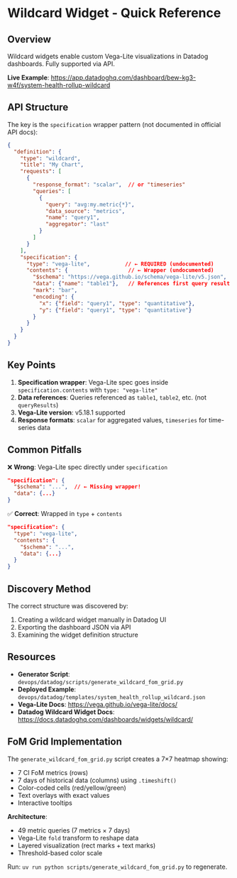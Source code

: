 # Wildcard Widget - Quick Reference

## Overview

Wildcard widgets enable custom Vega-Lite visualizations in Datadog dashboards. Fully supported via API.

**Live Example**: https://app.datadoghq.com/dashboard/bew-kg3-w4f/system-health-rollup-wildcard

## API Structure

The key is the `specification` wrapper pattern (not documented in official API docs):

```json
{
  "definition": {
    "type": "wildcard",
    "title": "My Chart",
    "requests": [
      {
        "response_format": "scalar",  // or "timeseries"
        "queries": [
          {
            "query": "avg:my.metric{*}",
            "data_source": "metrics",
            "name": "query1",
            "aggregator": "last"
          }
        ]
      }
    ],
    "specification": {
      "type": "vega-lite",           // ← REQUIRED (undocumented)
      "contents": {                   // ← Wrapper (undocumented)
        "$schema": "https://vega.github.io/schema/vega-lite/v5.json",
        "data": {"name": "table1"},   // References first query result
        "mark": "bar",
        "encoding": {
          "x": {"field": "query1", "type": "quantitative"},
          "y": {"field": "query1", "type": "quantitative"}
        }
      }
    }
  }
}
```

## Key Points

1. **Specification wrapper**: Vega-Lite spec goes inside `specification.contents` with `type: "vega-lite"`
2. **Data references**: Queries referenced as `table1`, `table2`, etc. (not `queryResults`)
3. **Vega-Lite version**: v5.18.1 supported
4. **Response formats**: `scalar` for aggregated values, `timeseries` for time-series data

## Common Pitfalls

❌ **Wrong**: Vega-Lite spec directly under `specification`
```json
"specification": {
  "$schema": "...",  // ← Missing wrapper!
  "data": {...}
}
```

✅ **Correct**: Wrapped in `type` + `contents`
```json
"specification": {
  "type": "vega-lite",
  "contents": {
    "$schema": "...",
    "data": {...}
  }
}
```

## Discovery Method

The correct structure was discovered by:
1. Creating a wildcard widget manually in Datadog UI
2. Exporting the dashboard JSON via API
3. Examining the widget definition structure

## Resources

- **Generator Script**: `devops/datadog/scripts/generate_wildcard_fom_grid.py`
- **Deployed Example**: `devops/datadog/templates/system_health_rollup_wildcard.json`
- **Vega-Lite Docs**: https://vega.github.io/vega-lite/docs/
- **Datadog Wildcard Widget Docs**: https://docs.datadoghq.com/dashboards/widgets/wildcard/

## FoM Grid Implementation

The `generate_wildcard_fom_grid.py` script creates a 7×7 heatmap showing:
- 7 CI FoM metrics (rows)
- 7 days of historical data (columns) using `.timeshift()`
- Color-coded cells (red/yellow/green)
- Text overlays with exact values
- Interactive tooltips

**Architecture**:
- 49 metric queries (7 metrics × 7 days)
- Vega-Lite `fold` transform to reshape data
- Layered visualization (rect marks + text marks)
- Threshold-based color scale

Run: `uv run python scripts/generate_wildcard_fom_grid.py` to regenerate.
